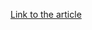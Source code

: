 [Link to the article](https://secureworks.com/blog/domains-linked-to-phishing-attacks-targeting-ukraine)
